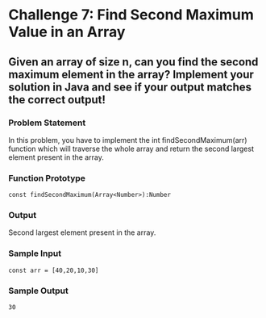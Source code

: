 # Challenge 7: Find Second Maximum Value in an Array
## Given an array of size n, can you find the second maximum element in the array? Implement your solution in Java and see if your output matches the correct output!

### Problem Statement
In this problem, you have to implement the int findSecondMaximum(arr) function which will traverse the whole array and return the second largest element present in the array.

### Function Prototype
```
const findSecondMaximum(Array<Number>):Number
```

### Output
Second largest element present in the array.

### Sample Input
```
const arr = [40,20,10,30]
```

### Sample Output
```
30
```